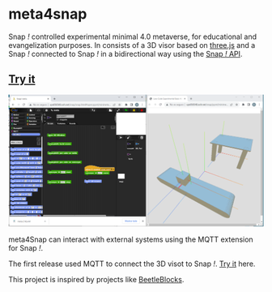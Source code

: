 # meta4snap

Snap *!* controlled experimental minimal 4.0 metaverse, for educational and evangelization purposes.
In consists of a 3D visor based on [three.js](https://threejs.org) and a Snap *!* connected to Snap *!* in a bidirectional way using the [Snap *!* API](https://github.com/jmoenig/Snap/blob/master/docs/API.md).

<!--- ## [Try it](https://pixavier.github.io/meta4snap/old) --->

## [Try it](http://vps656540.ovh.net/minimeta)

![View](img/example01.png)


meta4Snap can interact with external systems using the MQTT extension for Snap *!*.

The first release used MQTT to connect the 3D visot to Snap *!*. [Try it](https://pixavier.github.io/meta4snap/old) here.

This project is inspired by projects like [BeetleBlocks](http://beetleblocks.com).
